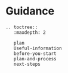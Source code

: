 # Guidance

```eval_rst
.. toctree::
   :maxdepth: 2

   plan
   Useful-information
   before-you-start
   plan-and-process
   next-steps
```
